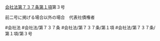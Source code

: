[会社法第７３７条第１項](会社法＿＿＿＿第７３７条第１項)第３号

前二号に掲げる場合以外の場合　代表社債権者


#会社法
#会社法/第７３７条
#会社法/第７３７条/第１項
#会社法/第７３７条/第１項/第３号
